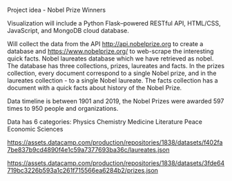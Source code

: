Project idea - Nobel Prize Winners

Visualization will include a Python Flask–powered RESTful API, HTML/CSS, JavaScript, and MongoDB cloud database.

Will collect the data from the API http://api.nobelprize.org to create a database and https://www.nobelprize.org/ to web-scrape the interesting quick facts.
Nobel laureates database which we have retrieved as nobel. The database has three collections, prizes, laureates and facts. In the prizes collection, every document correspond to a single Nobel prize, and in the laureates collection - to a single Nobel laureate. The facts collection has a document with a quick facts about history of the Nobel Prize.

Data timeline is between 1901 and 2019, the Nobel Prizes were awarded 597 times to 950 people and organizations.

Data has 6 categories:
Physics
Chemistry
Medicine
Literature
Peace
Economic Sciences

https://assets.datacamp.com/production/repositories/1838/datasets/f402fa7be837b9cd4890f4e1c59a7377693ba36c/laureates.json

https://assets.datacamp.com/production/repositories/1838/datasets/3fde64719bc3226b593a1c261f715566ea6284b2/prizes.json
